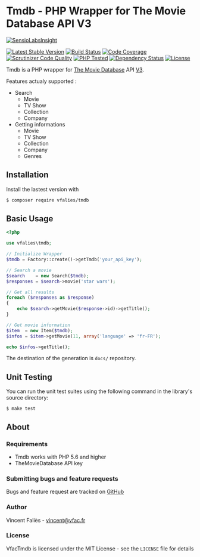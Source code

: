 # Tmdb - PHP Wrapper for The Movie Database API V3

[![SensioLabsInsight](https://insight.sensiolabs.com/projects/6bf2cf4c-4b74-4a06-a5ca-afcc259df86e/big.png)](https://insight.sensiolabs.com/projects/6bf2cf4c-4b74-4a06-a5ca-afcc259df86e)

[![Latest Stable Version](https://poser.pugx.org/vfalies/tmdb/version)](https://packagist.org/packages/vfalies/tmdb) [![Build Status](https://scrutinizer-ci.com/g/vfalies/tmdb/badges/build.png?b=master)](https://scrutinizer-ci.com/g/vfalies/tmdb/build-status/master) [![Code Coverage](https://scrutinizer-ci.com/g/vfalies/tmdb/badges/coverage.png?b=master)](https://scrutinizer-ci.com/g/vfalies/tmdb/?branch=master) [![Scrutinizer Code Quality](https://scrutinizer-ci.com/g/vfalies/tmdb/badges/quality-score.png?b=master)](https://scrutinizer-ci.com/g/vfalies/tmdb/?branch=master) [![PHP Tested](https://php-eye.com/badge/vfalies/tmdb/tested.svg)](https://php-eye.com/package/vfalies/tmdb) [![Dependency Status](https://www.versioneye.com/user/projects/59315b3680def100433e5fc4/badge.svg?style=flat-square)](https://www.versioneye.com/user/projects/59315b3680def100433e5fc4) [![License](https://poser.pugx.org/vfalies/tmdb/license)](https://packagist.org/packages/vfalies/tmdb)

Tmdb is a PHP wrapper for [The Movie Database](https://www.themoviedb.org/) API [V3](https://developers.themoviedb.org).

Features actualy supported :

- Search
  - Movie
  - TV Show
  - Collection
  - Company
- Getting informations
  - Movie
  - TV Show
  - Collection
  - Company
  - Genres



## Installation

Install the lastest version with

```bash
$ composer require vfalies/tmdb
```

## Basic Usage

```php
<?php

use vfalies\tmdb;

// Initialize Wrapper
$tmdb = Factory::create()->getTmdb('your_api_key');

// Search a movie
$search    = new Search($tmdb);
$responses = $search->movie('star wars');

// Get all results
foreach ($responses as $response)
{
    echo $search->getMovie($response->id)->getTitle();
}

// Get movie information
$item  = new Item($tmdb);
$infos = $item->getMovie(11, array('language' => 'fr-FR');

echo $infos->getTitle();
```

The destination of the generation is `docs/` repository.

## Unit Testing

You can run the unit test suites using the following command in the library's source directory:

```
$ make test
```

## About

### Requirements

- Tmdb works with PHP 5.6 and higher
- TheMovieDatabase API key

### Submitting bugs and feature requests

Bugs and feature request are tracked on [GitHub](https://github.com/vfalies/tmdb/issues)

### Author

Vincent Faliès - <vincent@vfac.fr>

### License

VfacTmdb is licensed under the MIT License - see the `LICENSE` file for details

